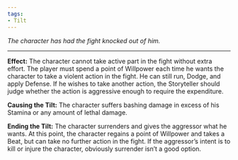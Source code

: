 ```yaml
---
tags:
- Tilt
---
```


_The character has had the fight knocked out of him._

---

**Effect:** The character cannot take active part in the fight without extra effort. The player must spend a point of Willpower each time he wants the character to take a violent action in the fight. He can still run, Dodge, and apply Defense. If he wishes to take another action, the Storyteller should judge whether the action is aggressive enough to require the expenditure.

**Causing the Tilt:** The character suffers bashing damage in excess of his Stamina or any amount of lethal damage.

**Ending the Tilt:** The character surrenders and gives the aggressor what he wants. At this point, the character regains a point of Willpower and takes a Beat, but can take no further action in the fight. If the aggressor’s intent is to kill or injure the character, obviously surrender isn’t a good option.